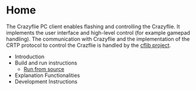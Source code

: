 # Home

The Crazyflie PC client enables flashing and controlling the Crazyflie. It implements the user interface and high-level control (for example gamepad handling). The communication with Crazyflie and the implementation of the CRTP protocol to control the Crazflie is handled by the [cflib project](https://github.com/bitcraze/crazyflie-lib-python).


- Introduction
- Build and run instructions
  - [Run from source](run_from_source.md)
- Explanation Functionalities
- Development Instructions


